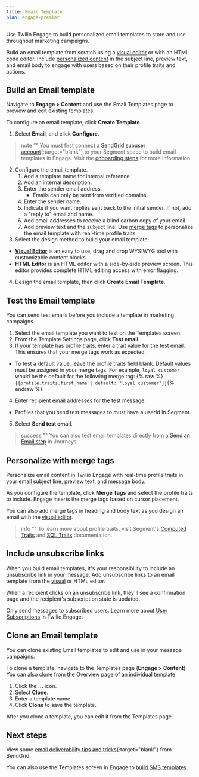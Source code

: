 ```yaml
---
title: Email Template
plan: engage-premier
---
```

Use Twilio Engage to build personalized email templates to store and use throughout marketing campaigns.  

Build an email template from scratch using a [visual editor](/docs/engage/content/email/editor/) or with an HTML code editor. Include [personalized content](#personalize-with-merge-tags) in the subject line, preview text, and email body to engage with users based on their profile traits and actions.


## Build an Email template

Navigate to **Engage > Content** and use the Email Templates page to preview and edit existing templates.

To configure an email template, click **Create Template**.

1. Select **Email**, and click **Configure**.

> note ""
> You must first connect a [SendGrid subuser account](https://docs.sendgrid.com/ui/account-and-settings/subusers#create-a-subuser){:target="blank"} to your Segment space to build email templates in Engage. Visit the [onboarding steps](/docs/engage/onboarding/) for more information.

2. Configure the email template.
    1. Add a template name for internal reference.
    2. Add an internal description.
    3. Enter the sender email address.
        - Emails can only be sent from verified domains.
    4. Enter the sender name.
    4. Indicate if you want replies sent back to the initial sender. If not, add a "reply to" email and name.
    5. Add email addresses to receive a blind carbon copy of your email.
    6. Add preview text and the subject line. Use [merge tags](#personalize-with-merge-tags) to personalize the email template with real-time profile traits.
3. Select the design method to build your email template:
  - [**Visual Editor**](/docs/engage/content/email/editor/) is an easy to use, drag and drop WYSIWYG tool with customizable content blocks.
  - **HTML Editor** is an HTML editor with a side-by-side preview screen. This editor provides complete HTML editing access with error flagging.
4. Design the email template, then click **Create Email Template**.

## Test the Email template
You can send test emails before you include a template in marketing campaigns

1. Select the email template you want to test on the Templates screen.
2. From the Template Settings page, click **Test email**.
3. If your template has profile traits, enter a trait value for the test email. This ensures that your merge tags work as expected.
- To test a default value, leave the profile traits field blank. Default values must be assigned in your merge tags. For example, `loyal customer` would be the default for the following merge tag: {% raw %}```{{profile.traits.first_name | default: "loyal customer"}}```{% endraw %}.
4. Enter recipient email addresses for the test message.
- Profiles that you send test messages to must have a userId in Segment.
5. Select **Send test email**.

> success ""
> You can also test email templates directly from a [Send an Email step](/docs/engage/journeys/build-journey/#send-an-email) in Journeys.

## Personalize with merge tags
Personalize email content in Twilio Engage with real-time profile traits in your email subject line, preview text, and message body.


As you configure the template, click **Merge Tags** and select the profile traits to include. Engage inserts the merge tags based on cursor placement.

You can also add merge tags in heading and body text as you design an email with the [visual editor](/docs/engage/content/email/editor/).

> info ""
> To learn more about profile traits, visit Segment's [Computed Traits](/docs/engage/audiences/computed-traits) and [SQL Traits](/docs/engage/audiences/sql-traits/) documentation.

## Include unsubscribe links

When you build email templates, it's your responsibility to include an unsubscribe link in your message. Add unsubscribe links to an email template from the [visual](/docs/engage/content/email/editor/) or HTML editor.

When a recipient clicks on an unsubscribe link, they'll see a confirmation page and the recipient's subscription state is updated.

Only send messages to subscribed users. Learn more about [User Subscriptions](/docs/engage/user-subscriptions/) in Twilio Engage.

## Clone an Email template

You can clone existing Email templates to edit and use in your message campaigns.

To clone a template, navigate to the Templates page (**Engage > Content**). You can also clone from the Overview page of an individual template.

1. Click the **...** icon.
2. Select **Clone**.
3. Enter a template name.
4. Click **Clone** to save the template.

After you clone a template, you can edit it from the Templates page.

## Next steps

View some [email deliverability tips and tricks](https://docs.sendgrid.com/ui/sending-email/deliverability){:target="blank"} from SendGrid.

You can also use the Templates screen in Engage to [build SMS templates](/docs/engage/content/sms/template/).
